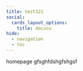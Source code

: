 ```yaml
---
title: test321
social:
  cards_layout_options:
    title: docucu
hide:
  - navigation
  - toc
---
```

homepage
gfsghfdshgfshgsf